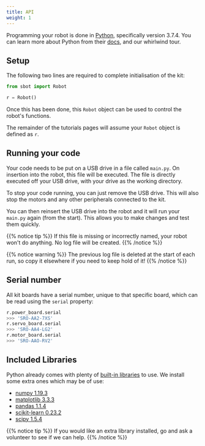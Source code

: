 ```yaml
---
title: API
weight: 1
---
```


Programming your robot is done in [Python](https://www.python.org/),
specifically version 3.7.4. You can learn more about Python from their
[docs](https://docs.python.org/3/), and our whirlwind tour.

## Setup

The following two lines are required to complete initialisation of the
kit:

``` python
from sbot import Robot

r = Robot()
```

Once this has been done, this `Robot` object can be used to control the
robot's functions.

The remainder of the tutorials pages will assume your `Robot` object is
defined as `r`.

## Running your code

Your code needs to be put on a USB drive in a file called `main.py`. On
insertion into the robot, this file will be executed. The file is
directly executed off your USB drive, with your drive as the working
directory.

To stop your code running, you can just remove the USB drive. This will
also stop the motors and any other peripherals connected to the kit.

You can then reinsert the USB drive into the robot and it will run your
`main.py` again (from the start). This allows you to make changes and
test them quickly.

{{% notice tip %}}
If this file is missing or incorrectly named, your robot won't do
anything. No log file will be created.
{{% /notice %}}

{{% notice warning %}}
The previous log file is deleted at the start of each run, so copy it
elsewhere if you need to keep hold of it!
{{% /notice %}}

## Serial number

All kit boards have a serial number, unique to that specific board,
which can be read using the `serial` property:

``` python
r.power_board.serial
>>> 'SRO-AA2-7XS'
r.servo_board.serial
>>> 'SRO-AA4-LG2'
r.motor_board.serial
>>> 'SRO-AAO-RV2'
```

## Included Libraries

Python already comes with plenty of [built-in
libraries](https://docs.python.org/3.7/py-modindex.html) to use. We
install some extra ones which may be of use:

- [numpy 1.19.3](https://pypi.org/project/numpy/1.19.3/)
- [matplotlib 3.3.3](https://pypi.org/project/matplotlib/3.3.3/)
- [pandas 1.1.4](https://pypi.org/project/pandas/1.1.4/)
- [scikit-learn 0.23.2](https://pypi.org/project/scikit-learn/0.23.2/)
- [scipy 1.5.4](https://pypi.org/project/scipy/1.5.4/)


{{% notice tip %}}
If you would like an extra library installed, go and ask a volunteer to
see if we can help.
{{% /notice %}}
